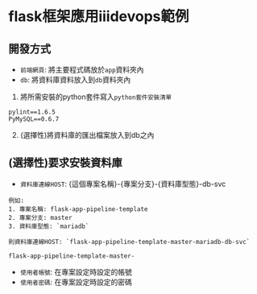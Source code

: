 # flask框架應用iiidevops範例

## 開發方式
* `前端網頁`: 將主要程式碼放於`app`資料夾內
* `db`: 將資料庫資料放入到`db`資料夾內

1. 將所需安裝的python套件寫入`python套件安裝清單`
```
pylint==1.6.5
PyMySQL==0.6.7
```
2. (選擇性)將資料庫的匯出檔案放入到db之內

## (選擇性)要求安裝資料庫
* `資料庫連線HOST`: {這個專案名稱}-{專案分支}-{資料庫型態}-db-svc
```
例如:
1. 專案名稱: flask-app-pipeline-template
2. 專案分支: master
3. 資料庫型態: `mariadb`
  
則資料庫連線HOST: `flask-app-pipeline-template-master-mariadb-db-svc`
```
`flask-app-pipeline-template-master-`
* `使用者帳號`: 在專案設定時設定的帳號
* `使用者密碼`: 在專案設定時設定的密碼

